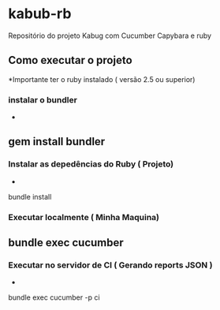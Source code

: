 # kabub-rb
Repositório do projeto Kabug com Cucumber Capybara e ruby

## Como executar o projeto

*Importante ter o ruby instalado ( versão 2.5 ou superior)

### instalar o bundler
-
gem install bundler
-

### Instalar as depedências do Ruby ( Projeto)
-
bundle install


### Executar localmente ( Minha Maquina)

bundle exec cucumber
-

### Executar no servidor de CI ( Gerando reports JSON )
-
bundle exec cucumber -p ci




